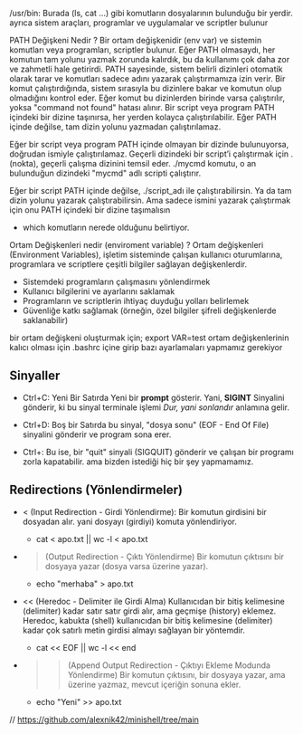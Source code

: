
/usr/bin: Burada (ls, cat ...) gibi komutların dosyalarının bulunduğu bir yerdir.
ayrıca sistem araçları, programlar ve uygulamalar ve scriptler bulunur

PATH Değişkeni Nedir ?
Bir ortam değişkenidir (env var) ve sistemin komutları veya programları, scriptler bulunur.
Eğer PATH olmasaydı, her komutun tam yolunu yazmak zorunda kalırdık, bu da kullanımı çok daha zor ve zahmetli hale getirirdi. PATH sayesinde, sistem belirli dizinleri otomatik olarak tarar ve komutları sadece adını yazarak çalıştırmamıza izin verir.
Bir komut çalıştırdığında, sistem sırasıyla bu dizinlere bakar ve komutun olup olmadığını kontrol eder.
Eğer komut bu dizinlerden birinde varsa çalıştırılır, yoksa "command not found" hatası alınır.
Bir script veya program PATH içindeki bir dizine taşınırsa, her yerden kolayca çalıştırılabilir.
Eğer PATH içinde değilse, tam dizin yolunu yazmadan çalıştırılamaz.

Eğer bir script veya program PATH içinde olmayan bir dizinde bulunuyorsa, doğrudan ismiyle çalıştırılamaz. 
Geçerli dizindeki bir script’i çalıştırmak için . (nokta), geçerli çalışma dizinini temsil eder. ./mycmd komutu, o an bulunduğun dizindeki "mycmd" adlı scripti çalıştırır.

Eğer bir script PATH içinde değilse, ./script_adı ile çalıştırabilirsin. Ya da tam dizin yolunu yazarak çalıştırabilirsin.
Ama sadece ismini yazarak çalıştırmak için onu PATH içindeki bir dizine taşımalısın
- which komutların nerede olduğunu belirtiyor.


Ortam Değişkenleri nedir (enviroment variable) ?
Ortam değişkenleri (Environment Variables), işletim sisteminde çalışan kullanıcı oturumlarına, programlara ve scriptlere çeşitli bilgiler sağlayan değişkenlerdir.

- Sistemdeki programların çalışmasını yönlendirmek
- Kullanıcı bilgilerini ve ayarlarını saklamak
- Programların ve scriptlerin ihtiyaç duyduğu yolları belirlemek
- Güvenliğe katkı sağlamak (örneğin, özel bilgiler şifreli değişkenlerde saklanabilir)

bir ortam değişkeni oluşturmak için;
export VAR=test
ortam değişkenlerinin kalıcı olması için .bashrc içine girip bazı ayarlamaları yapmamız gerekiyor


Sinyaller
---------
- Ctrl+C: Yeni Bir Satırda Yeni bir **prompt** gösterir. Yani, **SIGINT** Sinyalini gönderir, ki bu sinyal terminale işlemi *Dur, yani sonlandır* anlamına gelir.

- Ctrl+D: Boş bir Satırda bu sinyal, "dosya sonu" (EOF - End Of File) sinyalini gönderir ve program sona erer.

- Ctrl+\: Bu ise, bir "quit" sinyali (SIGQUIT) gönderir ve çalışan bir programı zorla kapatabilir. ama bizden istediği hiç bir şey yapmamamız.

Redirections (Yönlendirmeler)
-----------------------------
- < (Input Redirection - Girdi Yönlendirme):
Bir komutun girdisini bir dosyadan alır. yani dosyayı (girdiyi) komuta yönlendiriyor.
    - cat < apo.txt || wc -l < apo.txt

- > (Output Redirection - Çıktı Yönlendirme)
Bir komutun çıktısını bir dosyaya yazar (dosya varsa üzerine yazar).
    - echo "merhaba" > apo.txt

- << (Heredoc - Delimiter ile Girdi Alma)
Kullanıcıdan bir bitiş kelimesine (delimiter) kadar satır satır girdi alır, ama geçmişe (history) eklemez.
Heredoc, kabukta (shell) kullanıcıdan bir bitiş kelimesine (delimiter) kadar çok satırlı metin girdisi almayı sağlayan bir yöntemdir.
    - cat << EOF || wc -l << end

- >> (Append Output Redirection - Çıktıyı Ekleme Modunda Yönlendirme)
Bir komutun çıktısını, bir dosyaya yazar, ama üzerine yazmaz, mevcut içeriğin sonuna ekler.
    - echo "Yeni" >> apo.txt


// https://github.com/alexnik42/minishell/tree/main